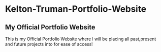 # Kelton-Truman-Portfolio-Website
## My Official Portfolio Website

This is my Official Portfolio Website where I will be placing all past,present and future projects into for ease of access!

